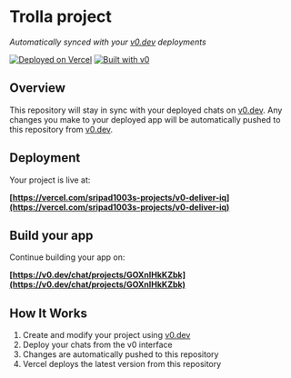 # Trolla project

*Automatically synced with your [v0.dev](https://v0.dev) deployments*

[![Deployed on Vercel](https://img.shields.io/badge/Deployed%20on-Vercel-black?style=for-the-badge&logo=vercel)](https://vercel.com/sripad1003s-projects/v0-deliver-iq)
[![Built with v0](https://img.shields.io/badge/Built%20with-v0.dev-black?style=for-the-badge)](https://v0.dev/chat/projects/GOXnIHkKZbk)

## Overview

This repository will stay in sync with your deployed chats on [v0.dev](https://v0.dev).
Any changes you make to your deployed app will be automatically pushed to this repository from [v0.dev](https://v0.dev).

## Deployment

Your project is live at:

**[https://vercel.com/sripad1003s-projects/v0-deliver-iq](https://vercel.com/sripad1003s-projects/v0-deliver-iq)**

## Build your app

Continue building your app on:

**[https://v0.dev/chat/projects/GOXnIHkKZbk](https://v0.dev/chat/projects/GOXnIHkKZbk)**

## How It Works

1. Create and modify your project using [v0.dev](https://v0.dev)
2. Deploy your chats from the v0 interface
3. Changes are automatically pushed to this repository
4. Vercel deploys the latest version from this repository
